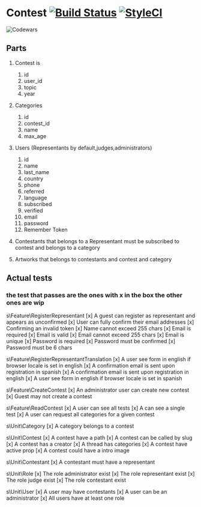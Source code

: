# Contest [![Build Status](https://travis-ci.org/giorgiosaud/wedcontest2018.svg?branch=master)](https://travis-ci.org/giorgiosaud/wedcontest2018) [![StyleCI](https://styleci.io/repos/123292448/shield?branch=master)](https://styleci.io/repos/123292448)
![Codewars](https://www.codewars.com/users/giorgiosaud/badges/micr)
## Parts 

1. Contest is 
    1. id
    2. user_id
    3. topic
    4. year
2. Categories
    1. id
    2. contest_id
    3. name 
    4. max_age
3. Users (Representants by default,judges,administrators)
    1. id
    2. name
    3. last_name
    4. country
    5. phone
    6. referred
    7. language
    8. subscribed
    9. verified
    10. email
    11. password
    12. Remember Token
4. Contestants that belongs to a Representant must be subscribed to contest and belongs to a category

5. Artworks that belongs to contestants and contest and category

## Actual tests
### the test that passes are the ones with x in the box the other ones are wip

s\Feature\RegisterRepresentant
 [x] A guest can register as representant and appears as unconfirmed
 [x] User can fully confirm their email addresses
 [x] Confirming an invalid token
 [x] Name cannot exceed 255 chars
 [x] Email is required
 [x] Email is valid
 [x] Email cannot exceed 255 chars
 [x] Email is unique
 [x] Password is required
 [x] Password must be confirmed
 [x] Password must be 6 chars

s\Feature\RegisterRepresentantTranslation
 [x] A user see form in english if browser locale is set in english
 [x] A confirmation email is sent upon registration in spanish
 [x] A confirmation email is sent upon registration in english
 [x] A user see form in english if browser locale is set in spanish

s\Feature\CreateContest
 [x] An administrator user can create new contest
 [x] Guest may not create a contest

s\Feature\ReadContest
 [x] A user can see all tests
 [x] A can see a single test
 [x] A user can request all categories for a given contest

s\Unit\Category
 [x] A category belongs to a contest

s\Unit\Contest
 [x] A contest have a path
 [x] A contest can be called by slug
 [x] A contest has a creator
 [x] A thread has categories
 [x] A contest have active prop
 [x] A contest could have a intro image

s\Unit\Contestant
 [x] A contestant must have a representant

s\Unit\Role
 [x] The role administrator exist
 [x] The role representant exist
 [x] The role judge exist
 [x] The role contestant exist

s\Unit\User
 [x] A user may have contestants
 [x] A user can be an administrator
 [x] All users have at least one role